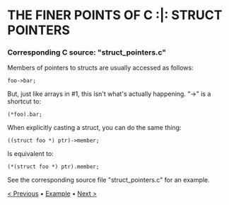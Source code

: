 # THE FINER POINTS OF C :|: STRUCT POINTERS
### Corresponding C source: "struct_pointers.c"

Members of pointers to structs are usually accessed as follows:

    foo->bar;

But, just like arrays in #1, this isn't what's actually happening. "->" is a shortcut to:

    (*foo).bar;

When explicitly casting a struct, you can do the same thing:

    ((struct foo *) ptr)->member;

Is equivalent to:

    (*(struct foo *) ptr).member;

See the corresponding source file "struct_pointers.c" for an example.

[&lt; Previous](https://github.com/aaronryank/finer-points-of-c/tree/master/1) &bull; [Example](https://github.com/aaronryank/finer-points-of-c/blob/master/2/struct_pointers.c) &bull; [Next >](https://github.com/aaronryank/finer-points-of-c/tree/master/3)

